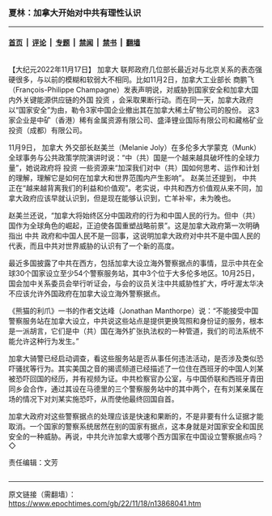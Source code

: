### 夏林：加拿大开始对中共有理性认识

---

#### [首页](../../../..?n13868041) &nbsp;|&nbsp; [评论](../../../../../epoch-comment?n13868041) &nbsp;|&nbsp; [专题](../../../../../epoch-special?n13868041) &nbsp;|&nbsp; [禁闻](../../../../../epoch-news?n13868041) &nbsp;|&nbsp; [禁书](../../../../../books?n13868041) &nbsp;|&nbsp; [翻墙](https://github.com/gfw-breaker/nogfw/blob/master/README.md?n13868041)


<div class="column" id="artbody" itemprop="articleBody">
 <!-- article content begin -->
 <p>
  【大纪元2022年11月17日】
  <ok href="https://www.epochtimes.com/gb/tag/%E5%8A%A0%E6%8B%BF%E5%A4%A7.html">
   加拿大
  </ok>
  联邦政府几位部长最近对与北京关系的表态强硬很多，与以前的模糊和软弱大不相同。比如11月2日，加拿大工业部长
  <ok href="https://www.epochtimes.com/gb/tag/%E5%95%86%E9%B9%8F%E9%A3%9E.html">
   商鹏飞
  </ok>
  （François-Philippe Champagne）发表声明说，对威胁到国家安全和加拿大国内外关键能源供应链的外国
  <ok href="https://www.epochtimes.com/gb/tag/%E6%8A%95%E8%B5%84.html">
   投资
  </ok>
  ，会采取果断行动。而在同一天，加拿大政府以“国家安全”为由，勒令3家中国企业撤出其在加拿大稀土矿物公司的股份。 这3家企业是中矿（香港）稀有金属资源有限公司、盛泽锂业国际有限公司和藏格矿业投资（成都）有限公司。
 </p>
 <p>
  11月9日，
  <ok href="https://www.epochtimes.com/gb/tag/%E5%8A%A0%E6%8B%BF%E5%A4%A7.html">
   加拿大
  </ok>
  外交部长赵美兰（Melanie Joly）在多伦多大学蒙克（Munk）全球事务与公共政策学院演讲时说：“中（共）国是一个越来越具破坏性的全球力量”，她说政府将
  <ok href="https://www.epochtimes.com/gb/tag/%E6%8A%95%E8%B5%84.html">
   投资
  </ok>
  一些资源来“加深我们对中（共）国如何思考、运作和计划的理解，理解它是如何在加拿大和世界范围内产生影响”。 赵美兰还提到，
  <ok href="https://www.epochtimes.com/gb/tag/%E4%B8%AD%E5%85%B1.html">
   中共
  </ok>
  正在“越来越背离我们的利益和价值观”。老实说，中共和西方价值观从来不同，加拿大政府应该早就认识到，但是现在能够认识到，亡羊补牢，未为晚也。
 </p>
 <p>
  赵美兰还说，“加拿大将始终区分中国政府的行为和中国人民的行为。但中（共）国作为全球角色的崛起，正迫使各国重塑战略前景”。这是加拿大政府第一次明确指出
  <ok href="https://www.epochtimes.com/gb/tag/%E4%B8%AD%E5%85%B1.html">
   中共
  </ok>
  政府和中国人民不是一回事，这说明加拿大政府对中共不是中国人民的代表，而且中共对世界威胁的认识有了一个新的高度。
 </p>
 <p>
  最近多国披露了中共在西方，包括加拿大设立海外警察据点的事情，显示中共在全球30个国家设立至少54个警察服务站，其中3个位于大多伦多地区。10月25日，国会加中关系委员会举行听证会，与会的议员关注中共威胁性扩大，呼吁渥太华决不应该允许外国政府在加拿大设立海外警察据点。
 </p>
 <p>
  《熊猫的利爪》一书的作者文达峰（Jonathan Manthorpe）说：“不能接受中国警察服务站在加拿大设立，中共说这些站点是提供更换驾照和身份证的服务，根本是一派胡言，它们是中（共）国在海外扩张执法权的一种管道，我们的司法系统不能允许这种行为发生。”
 </p>
 <p>
  加拿大骑警已经启动调查，看这些服务站是否从事任何违法活动，是否涉及类似恐吓骚扰等行为。其实美国之音的揭谎频道已经描述了一位住在西班牙的中国人刘某被恐吓回国的经历，并有视频为证。中共检察官办公室，与中国侨联和西班牙青田同乡会合作，通过其设在马德里的三个警察服务站中的其中两个，在有刘某亲属在场的情况下对刘某实施恐吓，从而使他最终回国自首。
 </p>
 <p>
  加拿大政府对这些警察据点的处理应该是快速和果断的，不是非要有什么证据才能取消。一个国家的警察系统居然在别的国家有据点，这本身就是对国家安全和国民安全的一种威胁。再说，中共允许加拿大或哪个西方国家在中国设立警察据点吗？◇
 </p>
 <p>
  责任编辑：文芳
 </p>
 <!-- article content end -->
</div>


---

原文链接（需翻墙）：https://www.epochtimes.com/gb/22/11/18/n13868041.htm